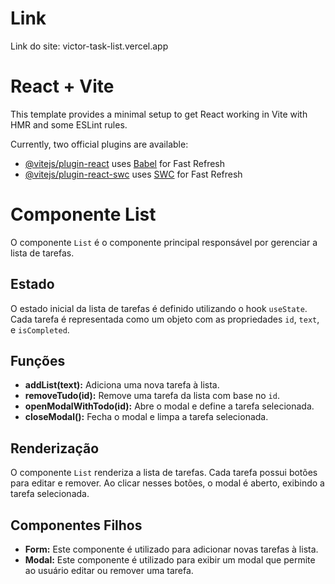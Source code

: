 # Link
Link do site: victor-task-list.vercel.app
# React + Vite

This template provides a minimal setup to get React working in Vite with HMR and some ESLint rules.

Currently, two official plugins are available:

- [@vitejs/plugin-react](https://github.com/vitejs/vite-plugin-react/blob/main/packages/plugin-react/README.md) uses [Babel](https://babeljs.io/) for Fast Refresh
- [@vitejs/plugin-react-swc](https://github.com/vitejs/vite-plugin-react-swc) uses [SWC](https://swc.rs/) for Fast Refresh
# Componente List

O componente `List` é o componente principal responsável por gerenciar a lista de tarefas.

## Estado

O estado inicial da lista de tarefas é definido utilizando o hook `useState`. Cada tarefa é representada como um objeto com as propriedades `id`, `text`, e `isCompleted`.

## Funções

- **addList(text):** Adiciona uma nova tarefa à lista.
- **removeTudo(id):** Remove uma tarefa da lista com base no `id`.
- **openModalWithTodo(id):** Abre o modal e define a tarefa selecionada.
- **closeModal():** Fecha o modal e limpa a tarefa selecionada.

## Renderização

O componente `List` renderiza a lista de tarefas. Cada tarefa possui botões para editar e remover. Ao clicar nesses botões, o modal é aberto, exibindo a tarefa selecionada.

## Componentes Filhos

- **Form:** Este componente é utilizado para adicionar novas tarefas à lista.
- **Modal:** Este componente é utilizado para exibir um modal que permite ao usuário editar ou remover uma tarefa.
